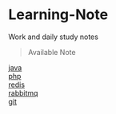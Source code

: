 # Learning-Note
Work and daily study notes

> Available Note</br>

[java]()</br> 
[php]()</br>
[redis]()</br> 
[rabbitmq]()</br> 
[git]()</br>


